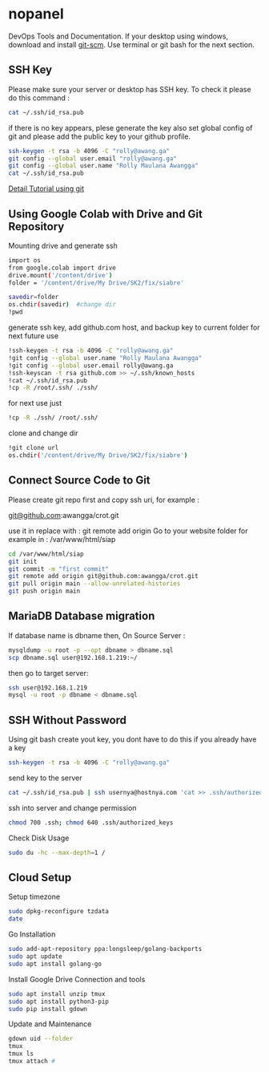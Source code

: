 # nopanel
DevOps Tools and Documentation. If your desktop using windows, download and install [git-scm](https://git-scm.com/downloads). Use terminal or git bash for the next section.

## SSH Key
Please make sure your server or desktop has SSH key. To check it please do this command :

```sh
cat ~/.ssh/id_rsa.pub
```

if there is no key appears, plese generate the key also set global config of git and please add the public key to your github profile.

```sh
ssh-keygen -t rsa -b 4096 -C "rolly@awang.ga"
git config --global user.email "rolly@awang.ga"
git config --global user.name "Rolly Maulana Awangga"
cat ~/.ssh/id_rsa.pub
```

[Detail Tutorial using git](git.md)

## Using Google Colab with Drive and Git Repository

Mounting drive and generate ssh

```sh
import os
from google.colab import drive
drive.mount('/content/drive')
folder = '/content/drive/My Drive/SK2/fix/siabre' 

savedir=folder
os.chdir(savedir)  #change dir
!pwd
```
generate ssh key, add github.com host, and backup key to current folder for next future use

```sh
!ssh-keygen -t rsa -b 4096 -C "rolly@awang.ga"
!git config --global user.name "Rolly Maulana Awangga"
!git config --global user.email rolly@awang.ga
!ssh-keyscan -t rsa github.com >> ~/.ssh/known_hosts
!cat ~/.ssh/id_rsa.pub
!cp -R /root/.ssh/ ./ssh/
```

for next use just

```sh
!cp -R ./ssh/ /root/.ssh/
```

clone and change dir

```sh
!git clone url
os.chdir('/content/drive/My Drive/SK2/fix/siabre')
```

## Connect Source Code to Git
Please create git repo first and copy ssh uri, for example :

git@github.com:awangga/crot.git

use it in replace with : git remote add origin 
Go to your website folder for example in : /var/www/html/siap

```sh
cd /var/www/html/siap
git init
git commit -m "first commit"
git remote add origin git@github.com:awangga/crot.git
git pull origin main --allow-unrelated-histories
git push origin main
```

## MariaDB Database migration
If database name is dbname then, On Source Server :

```sh
mysqldump -u root -p --opt dbname > dbname.sql
scp dbname.sql user@192.168.1.219:~/
```

then go to target server:

```sh
ssh user@192.168.1.219
mysql -u root -p dbname < dbname.sql
```

## SSH Without Password

Using git bash create yout key, you dont have to do this if you already have a key
```sh
ssh-keygen -t rsa -b 4096 -C "rolly@awang.ga"
```

send key to the server
```sh
cat ~/.ssh/id_rsa.pub | ssh usernya@hostnya.com 'cat >> .ssh/authorized_keys'
```

ssh into server and change permission
```sh
chmod 700 .ssh; chmod 640 .ssh/authorized_keys
```

Check Disk Usage
```sh
sudo du -hc --max-depth=1 /
```

## Cloud Setup

Setup timezone
```sh
sudo dpkg-reconfigure tzdata
date
```
Go Installation
```sh
sudo add-apt-repository ppa:longsleep/golang-backports
sudo apt update
sudo apt install golang-go
```
Install Google Drive Connection and tools
```sh
sudo apt install unzip tmux
sudo apt install python3-pip
sudo pip install gdown
```

Update and Maintenance
```sh
gdown uid --folder
tmux
tmux ls
tmux attach #
```